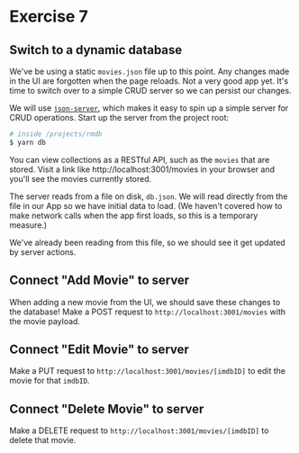 # Exercise 7

## Switch to a dynamic database

We've be using a static `movies.json` file up to this point. Any changes made in the UI are forgotten when the page reloads. Not a very good app yet. It's time to switch over to a simple CRUD server so we can persist our changes.

We will use [`json-server`](https://www.npmjs.com/package/json-server), which makes it easy to spin up a simple server for CRUD operations. Start up the server from the project root:

```bash
# inside /projects/rmdb
$ yarn db
```

You can view collections as a RESTful API, such as the `movies` that are stored. Visit a link like http://localhost:3001/movies in your browser and you'll see the movies currently stored. 

The server reads from a file on disk, `db.json`. We will read directly from the file in our App so we have initial data to load. (We haven't covered how to make network calls when the app first loads, so this is a temporary measure.)

We've already been reading from this file, so we should see it get updated by server actions.

## Connect "Add Movie" to server

When adding a new movie from the UI, we should save these changes to the database! Make a POST request to `http://localhost:3001/movies` with the movie payload.

## Connect "Edit Movie" to server

Make a PUT request to `http://localhost:3001/movies/[imdbID]` to edit the movie for that `imdbID`. 

## Connect "Delete Movie" to server

Make a DELETE request to `http://localhost:3001/movies/[imdbID]` to delete that movie.
